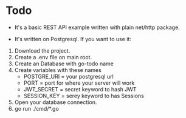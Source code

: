 # Todo

+ It's a basic REST API example written with plain net/http package.
- It's written on Postgresql.
If you want to use it: 
1. Download the project.
1. Create a .env file on main root.
1. Create an Database with go-todo name
1. Create variables with these names 
    + POSTGRE_URI = your postgresql url 
    + PORT = port for where your server will work
    + JWT_SECRET = secret keyword to hash JWT
    + SESSION_KEY = serey keyword to has Sessions
1. Open your database connection.
1. go run ./cmd/*.go

